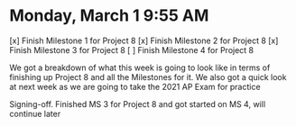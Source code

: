# Monday, March 1 9:55 AM
[x] Finish Milestone 1 for Project 8 
[x] Finish Milestone 2 for Project 8 
[x] Finish Milestone 3 for Project 8 
[ ] Finish Milestone 4 for Project 8 

We got a breakdown of what this week is going to look like in terms of finishing up Project 8 and all the Milestones for it. We also got a quick look at next week as we are going to take the 2021 AP Exam for practice

Signing-off. Finished MS 3 for Project 8 and got started on MS 4, will continue later